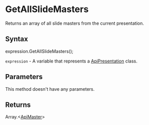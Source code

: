 # GetAllSlideMasters

Returns an array of all slide masters from the current presentation.

## Syntax

expression.GetAllSlideMasters();

`expression` - A variable that represents a [ApiPresentation](../ApiPresentation.md) class.

## Parameters

This method doesn't have any parameters.

## Returns

Array.<[ApiMaster](../../ApiMaster/ApiMaster.md)>